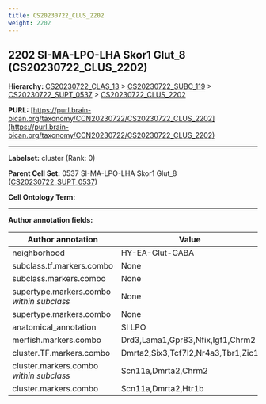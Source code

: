 ```yaml
---
title: CS20230722_CLUS_2202
weight: 2202
---
```

## 2202 SI-MA-LPO-LHA Skor1 Glut_8 (CS20230722_CLUS_2202)
<b>Hierarchy: </b>
[CS20230722_CLAS_13](../CS20230722_CLAS_13) >
[CS20230722_SUBC_119](../CS20230722_SUBC_119) >
[CS20230722_SUPT_0537](../CS20230722_SUPT_0537) >
[CS20230722_CLUS_2202](../CS20230722_CLUS_2202)

**PURL:** [https://purl.brain-bican.org/taxonomy/CCN20230722/CS20230722_CLUS_2202](https://purl.brain-bican.org/taxonomy/CCN20230722/CS20230722_CLUS_2202)

---


**Labelset:** cluster (Rank: 0)

**Parent Cell Set:** 0537 SI-MA-LPO-LHA Skor1 Glut_8 ([CS20230722_SUPT_0537](../CS20230722_SUPT_0537))



**Cell Ontology Term:** 

[MARKER GENES.]: #


---

[TRANSFERRED ANNOTATIONS.]: #


[AUTHOR ANNOTATION FIELDS.]: #


**Author annotation fields:**

| Author annotation | Value |
|-------------------|-------|
|neighborhood|HY-EA-Glut-GABA|
|subclass.tf.markers.combo|None|
|subclass.markers.combo|None|
|supertype.markers.combo _within subclass_|None|
|supertype.markers.combo|None|
|anatomical_annotation|SI LPO|
|merfish.markers.combo|Drd3,Lama1,Gpr83,Nfix,Igf1,Chrm2|
|cluster.TF.markers.combo|Dmrta2,Six3,Tcf7l2,Nr4a3,Tbr1,Zic1|
|cluster.markers.combo _within subclass_|Scn11a,Dmrta2,Chrm2|
|cluster.markers.combo|Scn11a,Dmrta2,Htr1b|
